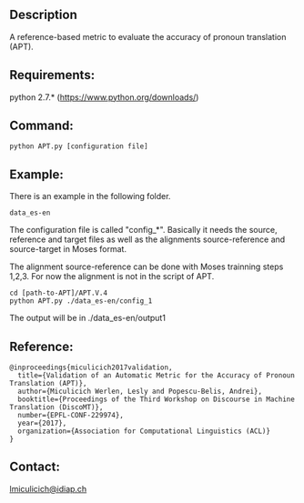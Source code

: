 ## Description

A reference-based metric to evaluate the accuracy of pronoun translation (APT).

## Requirements:


python 2.7.* (https://www.python.org/downloads/)


## Command:

```
python APT.py [configuration file]
```

## Example:

There is an example in the following folder.

    data_es-en


The configuration file  is called "config_*". Basically it needs the source, reference and target files as well as the alignments source-reference and source-target in Moses format. 

The alignment source-reference can be done with Moses trainning steps 1,2,3. For now the alignment is not in the script of APT.

```
cd [path-to-APT]/APT.V.4
python APT.py ./data_es-en/config_1
```

The output will be in ./data_es-en/output1

## Reference:
```
@inproceedings{miculicich2017validation,
  title={Validation of an Automatic Metric for the Accuracy of Pronoun Translation (APT)},
  author={Miculicich Werlen, Lesly and Popescu-Belis, Andrei},
  booktitle={Proceedings of the Third Workshop on Discourse in Machine Translation (DiscoMT)},
  number={EPFL-CONF-229974},
  year={2017},
  organization={Association for Computational Linguistics (ACL)}
}
``` 
## Contact:

lmiculicich@idiap.ch
